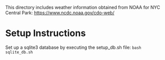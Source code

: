 This directory includes weather information obtained from NOAA for NYC Central Park: https://www.ncdc.noaa.gov/cdo-web/

# Setup Instructions

Set up a sqlite3 database by executing the setup_db.sh file: `bash sqlite_db.sh`
